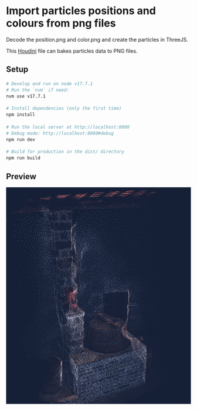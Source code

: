 # Import particles positions and colours from png files
Decode the position.png and color.png and create the particles in ThreeJS.

This [Houdini](/Users/bellergy/Documents/3D_Design/houdini/samples/bake/bake_attributes_to_png/bake_attributes_to_png.hiplc) file can bakes particles data to PNG files.

## Setup
``` bash
# Develop and run on node v17.7.1
# Run the `nvm` if need:
nvm use v17.7.1

# Install dependencies (only the first time)
npm install

# Run the local server at http://localhost:8080
# Debug mode: http://localhost:8080#debug
npm run dev

# Build for production in the dist/ directory
npm run build
```

## Preview
![](./preview.jpg)